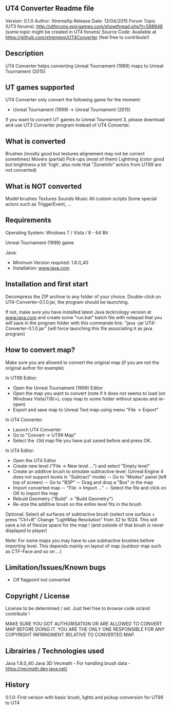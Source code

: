 
UT4 Converter Readme file
------------------------------

Version: 0.1.0
Author: XtremeXp
Release Date: 13/04/2015
Forum Topic (UT3 forums): http://utforums.epicgames.com/showthread.php?t=588848 (some topic might be created in UT4 forums)
Source Code: Available at https://github.com/xtremexp/UT4Converter (feel free to contribute!)


Description
------------------------------
UT4 Converter helps converting
Unreal Tournament (1999) maps to Unreal Tournament (2015)

UT games supported
------------------------------
UT4 Converter only convert the following game for the moment:
- Unreal Tournament (1999) -> Unreal Tournament (2015)

If you want to convert UT games to Unreal Tournament 3,
please download and use UT3 Converter program instead of UT4 Converter.

What is converted
------------------------------
Brushes (mostly good but textures alignement may not be correct sometimes)
Movers (partial)
Pick-ups (most of them)
Lightning (color good but brightness a bit 'high', also note that "ZoneInfo" actors from UT99
are not converted)

What is NOT converted
------------------------------
Model brushes
Textures
Sounds
Music
All custom scripts
Some special actors such as TriggerEvent, ...

Requirements
------------------------------

Operating System:
Windows 7 / Vista / 8 - 64 Bit

Unreal Tournament (1999) game

Java:
- Minimum Version required: 1.8.0_40
- Installation: www.java.com 
	
Installation and first start
------------------------------
Decompress the ZIP archive to any folder of your choice.
Double-click on UT4-Converter-0.1.0.jar, the program should be launching.

If not, make sure you have installed latest Java tecknology version at www.java.com
and create some "run.bat" batch file with notepad that you will save in the 
program folder with this commande line:
"java -jar UT4-Converter-0.1.0.jar" (will force launching this file associating it 
as java program)

How to convert map?
------------------------------
Make sure you are allowed to convert the original map (if you are not the original author for example)

In UT99 Editor:
- Open the Unreal Tournament (1999) Editor
- Open the map you want to convert 
(note if it does not seems to load (on Windows Vista/7/8/+), copy map to some folder without spaces and re-open)
- Export and save map to Unreal Text map using menu "File -> Export"

In UT4 Converter:
- Launch UT4 Converter
- Go to "Convert -> UT99 Map"
- Select the .t3d map file you have just saved before and press OK.

In UT4 Editor:
- Open the UT4 Editor
- Create new level ("File -> New level ...") and select "Empty level"
- Create an additive brush to simulate subtractive level: (Unreal Engine 4 does not support levels in "Subtract" mode)
-- Go to "Modes" panel (left top of screen)
-- Go to "BSP"
-- Drag and drop a "Box" in the map
- Import converted map
-- "File -> Import ..."
-- Select the file and click on OK to import the map
- Rebuid Geometry ("Build" -> "Build Geometry")
- Re-size the additive brush so the entire level fits in the brush

Optional:
Select all surfaces of subtractive brush (select one surface + press "Ctrl+B"
Change "LightMap Resolution" from 32 to 1024.
This will save a lot of filesize space for the map ! (and outside of that brush is never displayed to player)

Note:
For some maps you may have to use subtractive brushes before importing level.
This depends mainly on layout of map (outdoor map such as CTF-Face and so on ...)


Limitation/Issues/Known bugs
------------------------------
- Ctf flagpoint not converted

Copyright / License
------------------------------
License to be determined / set. Just feel free to browse code or/and 
contribute !

MAKE SURE YOU GOT AUTHORISATION OR ARE ALLOWED TO CONVERT MAP BEFORE DOING IT.
YOU ARE THE ONLY ONE RESPONSIBLE FOR ANY COPYRIGHT INFRINGMENT RELATIVE TO 
CONVERTED MAP.


Librairies / Technologies used
------------------------------
Java 1.8.0_40
Java 3D Vecmath - For handling brush data - https://vecmath.dev.java.net/

History
------------------------------
0.1.0: First version with basic brush, lights and pickup conversion for UT99 to UT4

